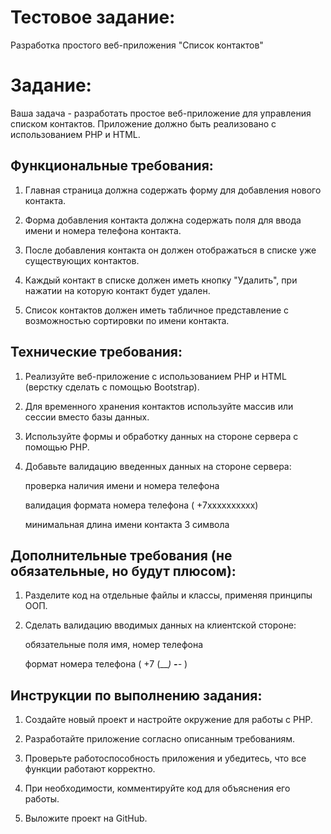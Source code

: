 # Тестовое задание: 
Разработка простого веб-приложения "Список контактов"


# Задание:

Ваша задача - разработать простое веб-приложение для управления списком контактов. Приложение должно быть реализовано с использованием PHP и HTML.


## Функциональные требования:

1. Главная страница должна содержать форму для добавления нового контакта.

2. Форма добавления контакта должна содержать поля для ввода имени и номера телефона контакта.

3. После добавления контакта он должен отображаться в списке уже существующих контактов.

4. Каждый контакт в списке должен иметь кнопку "Удалить", при нажатии на которую контакт будет удален.

5. Список контактов должен иметь табличное представление с возможностью сортировки по имени контакта.


## Технические требования:

1. Реализуйте веб-приложение с использованием PHP и HTML (верстку сделать с помощью Bootstrap).

2. Для временного хранения контактов используйте массив или сессии вместо базы данных.

3. Используйте формы и обработку данных на стороне сервера с помощью PHP.

4.  Добавьте валидацию введенных данных на стороне сервера:

    проверка наличия имени и номера телефона

    валидация формата номера телефона ( +7хххххххххх)

    минимальная длина имени контакта 3 символа


## Дополнительные требования (не обязательные, но будут плюсом):

1. Разделите код на отдельные файлы и классы, применяя принципы ООП.

2. Сделать валидацию вводимых данных на клиентской стороне:

    обязательные поля имя, номер телефона

    формат номера телефона ( +7 (___) ___-__-__ )


## Инструкции по выполнению задания:

1. Создайте новый проект и настройте окружение для работы с PHP.

2. Разработайте приложение согласно описанным требованиям.

3. Проверьте работоспособность приложения и убедитесь, что все функции работают корректно.

4. При необходимости, комментируйте код для объяснения его работы.

5. Выложите проект на GitHub.



